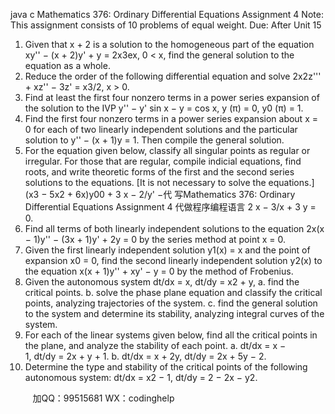 java c
Mathematics 376: Ordinary Differential Equations
Assignment 4
Note: This assignment consists of 10 problems of equal weight.
Due: After Unit 15
1. Given that x + 2 is a solution to the homogeneous part of the equation
xy'' − (x + 2)y' + y = 2x3ex, 0 < x,
find the general solution to the equation as a whole.
2. Reduce the order of the following differential equation and solve
2x2z''' + xz'' − 3z' = x3/2, x > 0.
3. Find at least the first four nonzero terms in a power series expansion of the solution to the IVP
y'' − y' sin x − y = cos x, y (π) = 0, y0 (π) = 1.
4. Find the first four nonzero terms in a power series expansion about x = 0 for each of two linearly independent solutions and the particular solution to
y'' − (x + 1)y = 1.
Then compile the general solution.
5. For the equation given below, classify all singular points as regular or irregular. For those that are regular, compile indicial equations, find roots, and write theoretic forms of the first and the second series solutions to the equations. [It is not necessary to solve the equations.]
(x3 − 5x2 + 6x)y00 + 3 x − 2/y' −代 写Mathematics 376: Ordinary Differential Equations Assignment 4
代做程序编程语言 2 x − 3/x + 3 y = 0.
6. Find all terms of both linearly independent solutions to the equation
2x(x − 1)y'' − (3x + 1)y' + 2y = 0
by the series method at point x = 0.
7. Given the first linearly independent solution y1(x) = x and the point of expansion x0 = 0, find the second linearly independent solution y2(x) to the equation
x(x + 1)y'' + xy' − y = 0
by the method of Frobenius.
8. Given the autonomous system
dt/dx = x, dt/dy = x2 + y,
a. find the critical points.
b. solve the phase plane equation and classify the critical points, analyzing trajectories of the system.
c. find the general solution to the system and determine its stability, analyzing integral curves of the system.
9. For each of the linear systems given below, find all the critical points in the plane, and analyze the stability of each point.
a. dt/dx = x − 1, dt/dy = 2x + y + 1.
b. dt/dx = x + 2y, dt/dy = 2x + 5y − 2.
10. Determine the type and stability of the critical points of the following autonomous system:
dt/dx = x2 − 1, dt/dy = 2 − 2x − y2.







         
加QQ：99515681  WX：codinghelp

